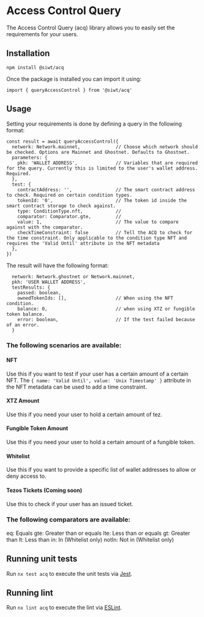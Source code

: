 # Access Control Query

The Access Control Query (acq) library allows you to easily set the requirements for your users.

## Installation

```
npm install @siwt/acq
```

Once the package is installed you can import it using:

```
import { queryAccessControl } from '@siwt/acq'
```

## Usage

Setting your requirements is done by defining a query in the following format:

```
const result = await queryAccessControl({
  network: Network.mainnet,             // Choose which network should be checked. Options are Mainnet and Ghostnet. Defaults to Ghostnet.
  parameters: {
    pkh: 'WALLET ADDRESS',              // Variables that are required for the query. Currently this is limited to the user's wallet address. Required.
  },
  test: {
    contractAddress: '',                // The smart contract address to check. Required on certain condition types.
    tokenId: '0',                       // The token id inside the smart contract storage to check against.
    type: ConditionType.nft,            //
    comparator: Comparator.gte,         //
    value: 1,                           // The value to compare against with the comparator.
    checkTimeConstraint: false          // Tell the ACQ to check for the time constraint. Only applicable to the condition type NFT and requires the 'Valid Until' attribute in the NFT metadata  
  },
})
```

The result will have the following format:

```
  network: Network.ghostnet or Network.mainnet,
  pkh: 'USER WALLET ADDRESS',
  testResults: {
    passed: boolean,
    ownedTokenIds: [],                  // When using the NFT condition.
    balance: 0,                         // when using XTZ or fungible token balance.
    error: boolean,                     // If the test failed because of an error.
  }
```

### The following scenarios are available:

#### NFT

Use this if you want to test if your user has a certain amount of a certain NFT.
The `{ name: 'Valid Until', value: 'Unix Timestamp' }` attribute in the NFT metadata can be used to add a time constraint.

#### XTZ Amount

Use this if you need your user to hold a certain amount of tez.

#### Fungible Token Amount

Use this if you need your user to hold a certain amount of a fungible token.

#### Whitelist

Use this if you want to provide a specific list of wallet addresses to allow or deny access to.

#### Tezos Tickets (Coming soon)

Use this to check if your user has an issued ticket.

### The following comparators are available:

eq: Equals
gte: Greater than or equals
lte: Less than or equals
gt: Greater than
lt: Less than
in: In (Whitelist only)
notIn: Not in (Whitelist only)

## Running unit tests

Run `nx test acq` to execute the unit tests via [Jest](https://jestjs.io).

## Running lint

Run `nx lint acq` to execute the lint via [ESLint](https://eslint.org/).
